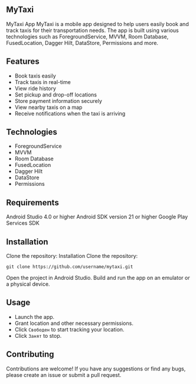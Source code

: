 ## MyTaxi
MyTaxi App
MyTaxi is a mobile app designed to help users easily book and track taxis for their transportation needs. The app is built using various technologies such as ForegroundService, MVVM, Room Database, FusedLocation, Dagger Hilt, DataStore, Permissions and more.

## Features
- Book taxis easily
- Track taxis in real-time
- View ride history
- Set pickup and drop-off locations
- Store payment information securely
- View nearby taxis on a map
- Receive notifications when the taxi is arriving

## Technologies
- ForegroundService
- MVVM
- Room Database
- FusedLocation
- Dagger Hilt
- DataStore
- Permissions

## Requirements
Android Studio 4.0 or higher
Android SDK version 21 or higher
Google Play Services SDK

## Installation
Clone the repository:
Installation
Clone the repository:

```
git clone https://github.com/username/mytaxi.git
```
Open the project in Android Studio.
Build and run the app on an emulator or a physical device.



## Usage
- Launch the app.
- Grant location and other necessary permissions.
- Click ``Свободен`` to start tracking your location.
- Click ``Занят`` to stop.


## Contributing
Contributions are welcome! If you have any suggestions or find any bugs, please create an issue or submit a pull request.
 
